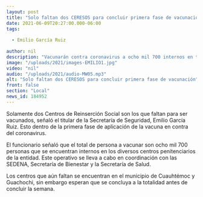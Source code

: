 ```yaml
---
layout: post
title: "Solo faltan dos CERESOS para concluir primera fase de vacunación"
date: 2021-06-09T20:27:00.000-06:00
tags:
  
  - Emilio García Ruiz
  
author: nil
description: "Vacunarán contra coronavirus a ocho mil 700 internos en todo el estado."
image: "/uploads/2021/images-EMILIO1.jpg"
video: "nil"
audio: "/uploads/2021/audio-MW05.mp3"
alt: "Solo faltan dos CERESOS para concluir primera fase de vacunación"
front: false
section: "Local"
news_id: 184952
---
```


Solamente dos Centros de Reinserción Social son los que faltan para ser vacunados, señaló el titular de la Secretaría de Seguridad, Emilio García Ruiz. Esto dentro de la primera fase de aplicación de la vacuna en contra del coronavirus.

El funcionario señaló que el total de persona a vacunar son ocho mil 700 personas que se encuentran internos en los diversos centros penitenciarios de la entidad. Este operativo se lleva a cabo en coordinación con las SEDENA, Secretaría de Bienestar y la Secretaría de Salud.

Los centros que aún faltan se encuentran en el municipio de Cuauhtémoc y Guachochi, sin embargo esperan que se concluya a la totalidad antes de concluir la semana.
